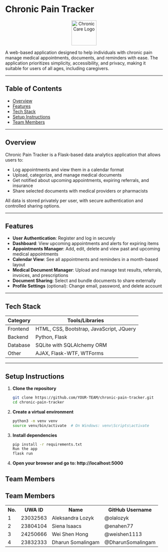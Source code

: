 # Chronic Pain Tracker

<p align="center">
  <img src="images/chronic-care-title.png" alt="Chronic Care Logo" height="80px">
</p>
A web-based application designed to help individuals with chronic pain manage medical appointments, documents, and reminders with ease. The application prioritizes simplicity, accessibility, and privacy, making it suitable for users of all ages, including caregivers.

---

## Table of Contents

- [Overview](#overview)
- [Features](#features)
- [Tech Stack](#tech-stack)
- [Setup Instructions](#setup-instructions)
- [Team Members](#team-members)

---

## Overview

Chronic Pain Tracker is a Flask-based data analytics application that allows users to:

- Log appointments and view them in a calendar format
- Upload, categorize, and manage medical documents
- Get notified about upcoming appointments, expiring referrals, and insurance
- Share selected documents with medical providers or pharmacists

All data is stored privately per user, with secure authentication and controlled sharing options.

---

## Features

- **User Authentication**: Register and log in securely
- **Dashboard**: View upcoming appointments and alerts for expiring items
- **Appointments Manager**: Add, edit, delete and view past and upcoming medical appointments
- **Calendar View**: See all appointments and reminders in a month-based layout
- **Medical Document Manager**: Upload and manage test results, referrals, invoices, and prescriptions
- **Document Sharing**: Select and bundle documents to share externally
- **Profile Settings** (optional): Change email, password, and delete account

---

## Tech Stack

| Category | Tools/Libraries                          |
| -------- | ---------------------------------------- |
| Frontend | HTML, CSS, Bootstrap, JavaScript, JQuery |
| Backend  | Python, Flask                            |
| Database | SQLite with SQLAlchemy ORM               |
| Other    | AJAX, Flask-WTF, WTForms                 |

---

## Setup Instructions

1. **Clone the repository**

   ```bash
   git clone https://github.com/YOUR-TEAM/chronic-pain-tracker.git
   cd chronic-pain-tracker

   ```

2. **Create a virtual environment**

   ```bash
   python3 -m venv venv
   source venv/bin/activate  # On Windows: venv\Scripts\activate

   ```

3. **Install dependencies**

   ```bash
   pip install -r requirements.txt
   Run the app
   flask run

   ```

4. **Open your browser and go to: http://localhost:5000**

## Team Members

<h2>Team Members</h2>

<table>
  <tr>
    <th>No.</th>
    <th>UWA ID</th>
    <th>Name</th>
    <th>GitHub Username</th>
  </tr>
  <tr>
    <td>1</td>
    <td>23032563</td>
    <td>Aleksandra Lozyk</td>
    <td>@olalozyk</td>
  </tr>
  <tr>
    <td>2</td>
    <td>23804104</td>
    <td>Siena Isaacs</td>
    <td>@enahen77</td>
  </tr>
  <tr>
    <td>3</td>
    <td>24250666</td>
    <td>Wei Shen Hong</td>
    <td>@weishen1113</td>
  </tr>
  <tr>
    <td>4</td>
    <td>23832333</td>
    <td>Dharun Somalingam</td>
    <td>@DharunSomalingam</td>
  </tr>
</table>
